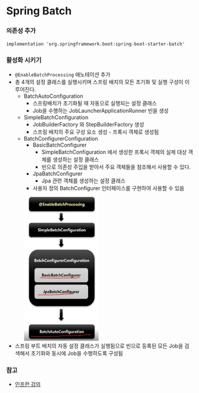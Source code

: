 # Spring Batch
### 의존성 추가
```
implementation 'org.springframework.boot:spring-boot-starter-batch'
```
### 활성화 시키기
- ```@EnableBatchProcessing``` 애노테이션 추가
- 총 4개의 설정 클래스를 실행시키며 스프링 배치의 모든 초기화 및 실행 구성이 이루어진다.
  - BatchAutoConfiguration
    - 스프링배치가 초기화될 때 자동으로 실행되는 설정 클래스
    - Job을 수행하는 JobLauncherApplicationRunner 빈을 생성
  - SimpleBatchConfiguration
    - JobBuilderFactory 와 StepBuilderFactory 생성
    - 스프링 배치의 주요 구성 요소 생성 - 프록시 객체로 생성됨
  - BatchConfigurerConfiguration
    - BasicBatchConfigurer
      - SimpleBatchConfiguration 에서 생성한 프록시 객체의 실제 대상 객체를 생성하는 설정 클래스
      - 빈으로 의존성 주입을 받아서 주요 객체들을 참조해서 사용할 수 있다.
    - JpaBatchConfigurer
      - Jpa 관련 객체를 생성하는 설정 클래스
    - 사용자 정의 BatchConfigurer 인터페이스를 구현하여 사용할 수 있음       
    <img src="./src/main/resources/img/batch_init_step.png" width="200" height="400"/>
- 스프링 부트 배치의 자동 설정 클래스가 실행됨으로 빈으로 등록된 모든 Job을 검색해서 초기화와 동시에 Job을 수행하도록 구성됨

### 참고
- [인프런 강의](https://www.inflearn.com/course/%EC%8A%A4%ED%94%84%EB%A7%81-%EB%B0%B0%EC%B9%98/dashboard)